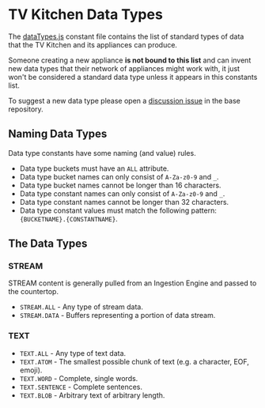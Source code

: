 # TV Kitchen Data Types

The [dataTypes.js](src/constants/dataTypes.js) constant file contains the list of standard types of data that the TV Kitchen and its appliances can produce.

Someone creating a new appliance **is not bound to this list** and can invent new data types that their network of appliances might work with, it just won't be considered a standard data type unless it appears in this constants list.

To suggest a new data type please open a [discussion issue](https://github.com/tvkitchen/base/issues/new?assignees=&labels=discussion&template=discussion.md) in the base repository.

## Naming Data Types

Data type constants have some naming (and value) rules.

* Data type buckets must have an `ALL` attribute.
* Data type bucket names can only consist of `A-Za-z0-9` and `_`.
* Data type bucket names cannot be longer than 16 characters.
* Data type constant names can only consist of `A-Za-z0-9` and `_`.
* Data type constant names cannot be longer than 32 characters.
* Data type constant values must match the following pattern: `{BUCKETNAME}.{CONSTANTNAME}`.

## The Data Types

### STREAM

STREAM content is generally pulled from an Ingestion Engine and passed to the countertop.

* `STREAM.ALL` - Any type of stream data.
* `STREAM.DATA` - Buffers representing a portion of data stream.

### TEXT
* `TEXT.ALL` - Any type of text data.
* `TEXT.ATOM` - The smallest possible chunk of text (e.g. a character, EOF, emoji).
* `TEXT.WORD` - Complete, single words.
* `TEXT.SENTENCE` - Complete sentences.
* `TEXT.BLOB` - Arbitrary text of arbitrary length.
